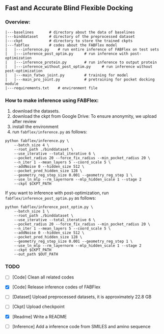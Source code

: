 ## Fast and Accurate Blind Flexible Docking 

### Overview:  
```
|---baselines       # directory about the data of baselines
|---binddataset     # directory of the preprocessed dataset
|---ckpt            # directory to store the trained ckpts
|---fabflex         # codes about the FABFlex model
|   |---inference.py    # run entire inference of FABFlex on test sets
|   |---inference_post_optim.py     # run inference with post-optimization
|   |---inference_protein.py        # run inference to output protein
|   |---inference_without_post_optim.py     # run inference without post-optimization
|   |---main_fatwo_joint.py         # training for model
|   |---main_pro_joint.py           # pretraining for pocket docking module
|---requirements.txt    # environment file
```

### How to make inference using FABFlex:
1. download the datasets.
2. download the ckpt from Google Drive: To ensure anonymity, we upload after review
3. install the environment
4. run `fabflex/inference.py` as follows:
```
python fabflex/inference.py \
    --batch_size 4 \
    --root_path ./binddataset \
    --use_iterative --total_iterative 6 \
    --pocket_radius 20 --force_fix_radius --min_pocket_radius 20 \
    --n_iter 1 --mean_layers 5 --coord_scale 5 \
    --addNoise 0 --hidden_size 512 \
    --pocket_pred_hidden_size 128 \
    --geometry_reg_step_size 0.001 --geometry_reg_step 1 \
    --use_ln_mlp --rm_layernorm --mlp_hidden_scale 1 --stage 2
    --ckpt $CKPT_PATH
```
If you want to inference with post-optimization, run `fabflex/inference_post_optim.py` as follows:
```
python fabflex/inference_post_optim.py \
    --batch_size 1 \
    --root_path ./binddataset \
    --use_iterative --total_iterative 6 \
    --pocket_radius 20 --force_fix_radius --min_pocket_radius 20 \
    --n_iter 1 --mean_layers 5 --coord_scale 5 \
    --addNoise 0 --hidden_size 512 \
    --pocket_pred_hidden_size 128 \
    --geometry_reg_step_size 0.001 --geometry_reg_step 1 \
    --use_ln_mlp --rm_layernorm --mlp_hidden_scale 1 --stage 2
    --ckpt $CKPT_PATH
    --out_path $OUT_PATH
```

### TODO  
- [ ] [Code] Clean all related codes
- [x] [Code] Release inference codes of FABFlex
- [ ] [Dataset] Upload preprocessed datasets, it is approximately 22.8 GB
- [ ] [Ckpt] Upload checkpoint
- [x] [Readme] Write a README
- [ ] [Inference] Add a inference code from SMILES and amino sequence



